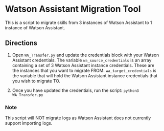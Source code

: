 # Watson Assistant Migration Tool

This is a script to migrate skills from 3 instances of Watson Assistant to 1 instance of Watson Assistant.

## Directions

1. Open `WA_Transfer.py` and update the credentials block with your Watson Assistant credentials. The variable `wa_source_credentials` is an array containing a set of 3 Watson Assistant instance credentials. These are the instances that you want to migrate FROM. `wa_target_credentials` is the variable that will hold the Watson Assistant instance credentials that you wish to migrate TO.

2. Once you have updated the credentials, run the script: `python3 WA_Transfer.py`

### Note

This script will NOT migrate logs as Watson Assistant does not currently support importing logs.
